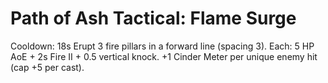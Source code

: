 # Path of Ash Tactical: Flame Surge

Cooldown: 18s
Erupt 3 fire pillars in a forward line (spacing 3). Each: 5 HP AoE + 2s Fire II + 0.5 vertical knock.
+1 Cinder Meter per unique enemy hit (cap +5 per cast).
